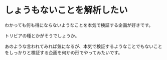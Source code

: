 # しょうもないことを解析したい

わかっても何も得にならないようなことを本気で検証する企画が好きです。

トリビアの種とかがそうでしょうか。

あのような言われてみれば気になるが、本気で検証するようなことでもないことをしっかりと検証する企画を何かの形でやってみたいです。
